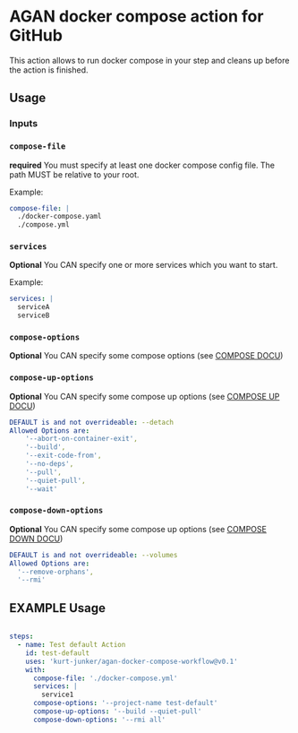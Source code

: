 # AGAN docker compose action for GitHub

This action allows to run docker compose in your step and cleans up before the action is finished.

## Usage

### Inputs
### `compose-file`
**required** You must specify at least one docker compose config file. The path MUST be relative to your root.

Example:
```yaml
compose-file: |
  ./docker-compose.yaml
  ./compose.yml
```

### `services`
**Optional** You CAN specify one or more services which you want to start.

Example:
```yaml
services: |
  serviceA
  serviceB
```

### `compose-options`
**Optional** You CAN specify some compose options (see [COMPOSE DOCU](https://docs.docker.com/compose/reference/#command-options-overview-and-help))

### `compose-up-options`
**Optional** You CAN specify some compose up options (see [COMPOSE UP DOCU](https://docs.docker.com/engine/reference/commandline/compose_up/))
```yaml
DEFAULT is and not overrideable: --detach
Allowed Options are:
    '--abort-on-container-exit',
    '--build',
    '--exit-code-from',
    '--no-deps',
    '--pull',
    '--quiet-pull',
    '--wait'
```
### `compose-down-options`
**Optional** You CAN specify some compose up options (see [COMPOSE DOWN DOCU](https://docs.docker.com/engine/reference/commandline/compose_down/))
```yaml
DEFAULT is and not overrideable: --volumes
Allowed Options are:
  '--remove-orphans',
  '--rmi'
```

## EXAMPLE Usage
```yaml

steps:
  - name: Test default Action
    id: test-default
    uses: 'kurt-junker/agan-docker-compose-workflow@v0.1'
    with:
      compose-file: './docker-compose.yml'
      services: |
        service1
      compose-options: '--project-name test-default'
      compose-up-options: '--build --quiet-pull'
      compose-down-options: '--rmi all'
```